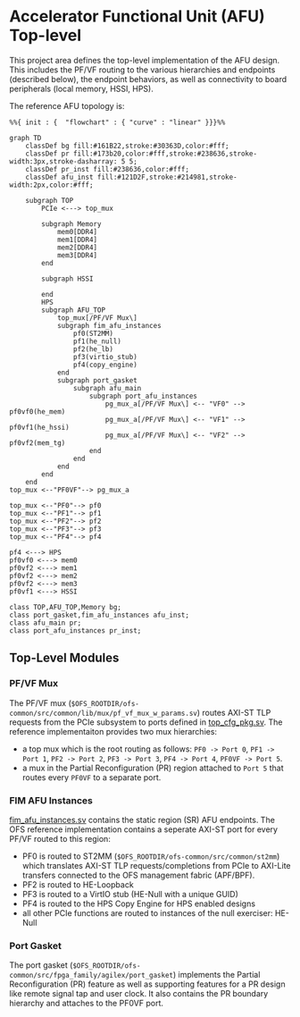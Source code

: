 # Accelerator Functional Unit (AFU) Top-level

This project area defines the top-level implementation of the AFU design. This includes the PF/VF routing to the various hierarchies and endpoints (described below), the endpoint behaviors, as well as connectivity to board peripherals (local memory, HSSI, HPS).

The reference AFU topology is:

```mermaid
%%{ init : {  "flowchart" : { "curve" : "linear" }}}%%

graph TD
    classDef bg fill:#161B22,stroke:#30363D,color:#fff;
    classDef pr fill:#173b20,color:#fff,stroke:#238636,stroke-width:3px,stroke-dasharray: 5 5;
    classDef pr_inst fill:#238636,color:#fff;
    classDef afu_inst fill:#121D2F,stroke:#214981,stroke-width:2px,color:#fff;

    subgraph TOP
        PCIe <---> top_mux

        subgraph Memory
            mem0[DDR4]
            mem1[DDR4]
            mem2[DDR4]
            mem3[DDR4]
        end

        subgraph HSSI

        end
        HPS
        subgraph AFU_TOP
            top_mux[/PF/VF Mux\]
            subgraph fim_afu_instances
                pf0(ST2MM)
                pf1(he_null)
                pf2(he_lb)
                pf3(virtio_stub)
                pf4(copy_engine)            
            end
            subgraph port_gasket
                subgraph afu_main
                    subgraph port_afu_instances
                        pg_mux_a[/PF/VF Mux\] <-- "VF0" --> pf0vf0(he_mem)
                        pg_mux_a[/PF/VF Mux\] <-- "VF1" --> pf0vf1(he_hssi)
                        pg_mux_a[/PF/VF Mux\] <-- "VF2" --> pf0vf2(mem_tg)
                    end
                end
            end
        end
    end
top_mux <--"PF0VF"--> pg_mux_a

top_mux <--"PF0"--> pf0
top_mux <--"PF1"--> pf1
top_mux <--"PF2"--> pf2
top_mux <--"PF3"--> pf3
top_mux <--"PF4"--> pf4

pf4 <---> HPS
pf0vf0 <---> mem0
pf0vf2 <---> mem1
pf0vf2 <---> mem2
pf0vf2 <---> mem3
pf0vf1 <---> HSSI

class TOP,AFU_TOP,Memory bg;
class port_gasket,fim_afu_instances afu_inst;
class afu_main pr;
class port_afu_instances pr_inst;
```

## Top-Level Modules

### PF/VF Mux
The PF/VF mux (`$OFS_ROOTDIR/ofs-common/src/common/lib/mux/pf_vf_mux_w_params.sv`) routes AXI-ST TLP requests from the PCIe subsystem to ports defined in [top_cfg_pkg.sv](mux/top_cfg_pkg.sv). The reference implementaiton provides two mux hierarchies:
* a top mux which is the root routing as follows: `PF0 -> Port 0`, `PF1 -> Port 1`, `PF2 -> Port 2`, `PF3 -> Port 3`, `PF4 -> Port 4`, `PF0VF -> Port 5`.
* a mux in the Partial Reconfiguration (PR) region attached to `Port 5` that routes every `PF0VF` to a separate port.

### FIM AFU Instances

[fim\_afu\_instances.sv](fim_afu_instances.sv) contains the static region (SR) AFU endpoints. The OFS reference implementation contains a seperate AXI-ST port for every PF/VF routed to this region:
* PF0 is routed to ST2MM (`$OFS_ROOTDIR/ofs-common/src/common/st2mm`) which translates AXI-ST TLP requests/completions from PCIe to AXI-Lite transfers connected to the OFS management fabric (APF/BPF).
* PF2 is routed to HE-Loopback
* PF3 is routed to a VirtIO stub (HE-Null with a unique GUID)
* PF4 is routed to the HPS Copy Engine for HPS enabled designs
* all other PCIe functions are routed to instances of the null exerciser: HE-Null

### Port Gasket

The port gasket (`$OFS_ROOTDIR/ofs-common/src/fpga_family/agilex/port_gasket`) implements the Partial Reconfiguration (PR) feature as well as supporting features for a PR design like remote signal tap and user clock. It also contains the PR boundary hierarchy and attaches to the PF0VF port.
